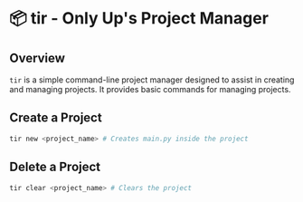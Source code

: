 # 📦 tir - Only Up's Project Manager

## Overview

`tir` is a simple command-line project manager designed to assist in creating and managing projects. It provides basic commands for managing projects.

## Create a Project

```bash
tir new <project_name> # Creates main.py inside the project
```

## Delete a Project

```bash
tir clear <project_name> # Clears the project
```
